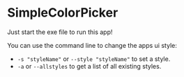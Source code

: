 # SimpleColorPicker
Just start the exe file to run this app!

You can use the command line to change the apps ui style:

- `-s "styleName"` or `--style "styleName"` to set a style. 
- `-a` or `--allstyles` to get a list of all existing styles.

